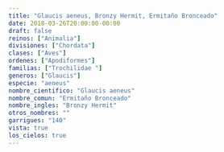 ```yaml
---
title: "Glaucis aeneus, Bronzy Hermit, Ermitaño Bronceado"
date: 2018-03-26T20:00:00-00:00
draft: false
reinos: ["Animalia"]
divisiones: ["Chordata"]
clases: ["Aves"]
ordenes: ["Apodiformes"]
familias: ["Trochilidae "]
generos: ["Glaucis"]
especie: "aeneus"
nombre_cientifico: "Glaucis aeneus"
nombre_comun: "Ermitaño Bronceado"
nombre_ingles: "Bronzy Hermit"
otros_nombres: ""
garrigues: "140"
vista: true
los_cielos: true
---
```

